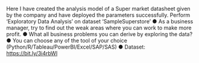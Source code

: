 Here I have created the analysis model of a Super market datasheet given by the company and have deployed the parameters successfully. Perform ‘Exploratory Data Analysis’ on dataset ‘SampleSuperstore’
● As a business manager, try to find out the weak areas where you can work to make more profit.
● What all business problems you can derive by exploring the data?
● You can choose any of the tool of your choice (Python/R/Tableau/PowerBI/Excel/SAP/SAS)
● Dataset: https://bit.ly/3i4rbWl
